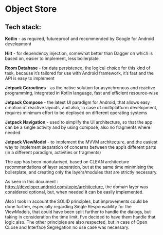 # Object Store

## Tech stack:

**Kotlin** - as required, futureproof and recommended by Google for Android development

**Hilt** - for dependency injection, somewhat better than Dagger on which is based on, easier to implement, less boilerplate

**Room Database** - for data persistence, the logical choice for this kind of task, because it’s tailored for use with Android framework, it’s fast and the API is easy to implement

**Jetpack Coroutines** - as the native solution for asynchronous and reactive programming, integrated in Kotlin language, fast and efficient resource-wise

**Jetpack Compose** - the latest UI paradigm for Android, that allows easy creation of reactive layouts, and also, in case of multiplatform development, requires minimum effort to be deployed on different operating systems

**Jetpack Navigation** - used to simplify the UI architecture, so that the app can be a single activity and by using compose, also no fragments where needed

**Jetpack ViewModel** - to implement the MVVM architecture, and the easiest way to implement separation of concerns between the app’s different parts (in a different paradigm, activities or fragments) 

The app has been modularised, based on CLEAN architecture recommandations of layer separation, but at the same time minimising the boilerplate, and creating only the layers/modules that are strictly necessary.

As seen in this document : https://developer.android.com/topic/architecture, the domain layer was considered optional, but, when needed it can be easily implemented.

Also I took in account the SOLID principles, but improvements could be done further, especially regarding Single Responsability for the ViewModels, that could have been split further to handle the dialogs, but taking in consideration the time limit, I’ve decided to have them handle that logic also. The other principles are also respected, but in case of Open CLose and Interface Segregation no use case was necessary.
